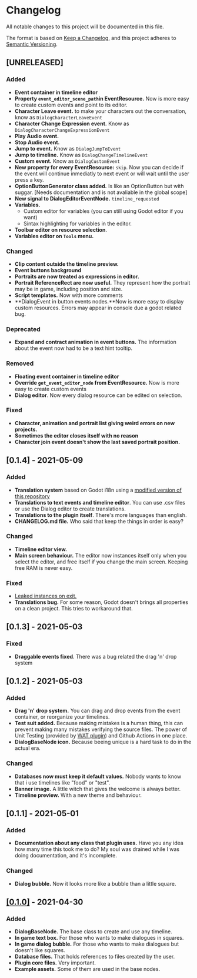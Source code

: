 # Changelog
All notable changes to this project will be documented in this file.

The format is based on [Keep a Changelog](https://keepachangelog.com/en/1.0.0/),
and this project adheres to [Semantic Versioning](https://semver.org/spec/v2.0.0.html).

## [UNRELEASED]
### Added
- **Event container in timeline editor**
- **Property `event_editor_scene_path`in EventResource.** Now is more easy to create custom events and point to its editor.
- **Character Leave event.** to make your characters out the conversation, know as `DialogCharacterLeaveEvent`
- **Character Change Expression event.** Know as `DialogCharacterChangeExpressionEvent`
- **Play Audio event.**
- **Stop Audio event.**
- **Jump to event.** Know as `DialogJumpToEvent`
- **Jump to timeline.** Know as `DialogChangeTimelineEvent`
- **Custom event.** Know as `DialogCustomEvent`
- **New property for every EventResource:** `skip`. Now you can decide if the event will continue inmediatly to next event or will wait until the user press a key.
- **OptionButtonGenerator class added.** Is like an OptionButton but with suggar. [Needs documentation and is not avaliable in the global scope]
- **New signal to DialogEditorEventNode.** `timeline_requested`
- **Variables.**
	- Custom editor for variables (you can still using Godot editor if you want)
	- Sintax highlighting for variables in the editor.
- **Toolbar editor on resource selection**.
- **Variables editor on `Tools` menu.**
### Changed
- **Clip content outside the timeline preview.**
- **Event buttons background**
- **Portraits are now treated as expressions in editor.**
- **Portrait ReferenceRect are now useful.** They represent how the portrait may be in game, including position and size.
- **Script templates.** Now with more comments
- **DialogEvent in button events nodes.**Now is more easy to display custom resources. Errors may appear in console due a godot related bug.
### Deprecated
- **Expand and contract animation in event buttons.** The information about the event now had to be a text hint tooltip.
### Removed
- **Floating event container in timeline editor**
- **Override `get_event_editor_node` from EventResource.** Now is more easy to create custom events
- **Dialog editor**. Now every dialog resource can be edited on selection.
### Fixed
- **Character, animation and portrait list giving weird errors on new projects.**
- **Sometimes the editor closes itself with no reason**
- **Character join event doesn't show the last saved portrait position.**


## [0.1.4] - 2021-05-09
### Added
- **Translation system** based on Godot i18n using a [modified version of this repository](https://github.com/AnidemDex/Godot-TranslationService)
- **Translations to text events and timeline editor**. You can use .csv files or use the Dialog editor to create translations.
- **Translations to the plugin itself**. There's more languages than english.
- **CHANGELOG.md file.** Who said that keep the things in order is easy?
  
### Changed
- **Timeline editor view.**
- **Main screen behaviour.** The editor now instances itself only when you select the editor, and free itself if you change the main screen. Keeping free RAM is never easy.

### Fixed
- [Leaked instances on exit.](https://github.com/AnidemDex/Godot-DialogPlugin/issues/1)
- **Translations bug.** For some reason, Godot doesn't brings all properties on a clean project. This tries to workaround that.


## [0.1.3] - 2021-05-03
### Fixed
- **Draggable events fixed**. There was a bug related the drag 'n' drop system


## [0.1.2] - 2021-05-03
### Added
- **Drag 'n' drop system.** You can drag and drop events from the event container, or reorganize your timelines.
- **Test suit added.** Because making mistakes is a human thing, this can prevent making many mistakes verifying the source files. The power of Unit Testing (provided by [WAT plugin](https://github.com/AlexDarigan/WAT-GDScript)) and Github Actions in one place.
- **DialogBaseNode icon.** Because beeing unique is a hard task to do in the actual era.

### Changed
- **Databases now must keep it default values.** Nobody wants to know that i use timelines like "food" or "test".
- **Banner image.** A little witch that gives the welcome is always better.
- **Timeline preview.** With a new theme and behaviour.


## [0.1.1] - 2021-05-01
### Added
- **Documentation about any class that plugin uses.** Have you any idea how many time this took me to do? My soul was drained while I was doing documentation, and it's incomplete.

### Changed
- **Dialog bubble.** Now it looks more like a bubble than a little square.


## [[0.1.0]](https://github.com/AnidemDex/Godot-DialogPlugin/releases/tag/v0.1.0) - 2021-04-30
### Added
- **DialogBaseNode.** The base class to create and use any timeline.
- **In game text box.** For those who wants to make dialogues in squares.
- **In game dialog bubble.** For those who wants to make dialogues but doesn't like squares.
- **Database files.** That holds references to files created by the user.
- **Plugin core files.** Very important.
- **Example assets.** Some of them are used in the base nodes.